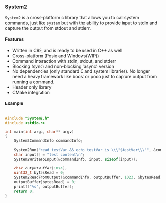 ### System2

`System2` is a cross-platform c library that allows you to call system commands, just like `system` but with the ability to
provide input to stdin and capture the output from stdout and stderr.

#### Features

- Written in C99, and is ready to be used in C++ as well
- Cross-platform (Posix and Windows(WIP))
- Command interaction with stdin, stdout, and stderr
- Blocking (sync) and non-blocking (async) version
- No dependencies (only standard C and system libraries).
    No longer need a heavy framework like boost or poco just to capture output from running a command.
- Header only library
- CMake integration


#### Example

```c

#include "System2.h"
#include <stdio.h>

int main(int argc, char** argv) 
{
    System2CommandInfo commandInfo;
    
    System2Run("read testVar && echo testVar is \\\"$testVar\\\"", &commandInfo);
    char input[] = "test content\n";
    System2WriteToInput(&commandInfo, input, sizeof(input));
    
    char outputBuffer[1024];
    uint32_t bytesRead = 0;
    System2ReadFromOutput(&commandInfo, outputBuffer, 1023, &bytesRead);
    outputBuffer[bytesRead] = 0;
    printf("%s", outputBuffer);
    return 0;
}


```